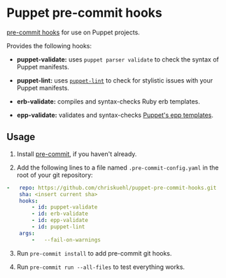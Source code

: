 Puppet pre-commit hooks
=========

[pre-commit hooks](http://pre-commit.com/) for use on Puppet projects.

Provides the following hooks:

* **puppet-validate:** uses `puppet parser validate` to check the syntax of
  Puppet manifests.

* **puppet-lint:** uses [`puppet-lint`](http://puppet-lint.com/) to check for
  stylistic issues with your Puppet manifests.

* **erb-validate:** compiles and syntax-checks Ruby erb templates.

* **epp-validate:** validates and syntax-checks [Puppet's epp templates][epp].


[epp]: https://docs.puppet.com/puppet/latest/lang_template_epp.html

## Usage

1. Install [pre-commit](http://pre-commit.com/), if you haven't already.

2. Add the following lines to a file named `.pre-commit-config.yaml` in the
   root of your git repository:

```yaml
-   repo: https://github.com/chriskuehl/puppet-pre-commit-hooks.git
    sha: <insert current sha>
    hooks:
        - id: puppet-validate
        - id: erb-validate
        - id: epp-validate
        - id: puppet-lint
    args:
        -   --fail-on-warnings
```

3. Run `pre-commit install` to add pre-commit git hooks.

4. Run `pre-commit run --all-files` to test everything works.

